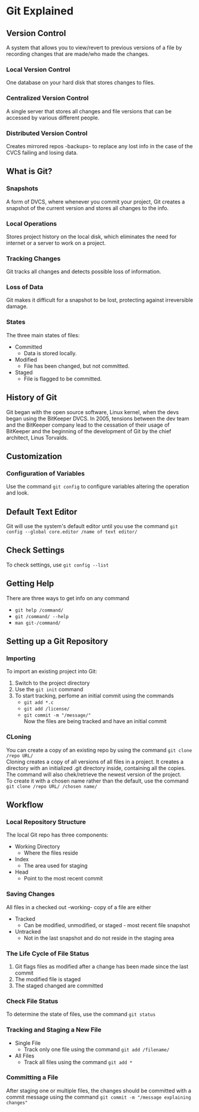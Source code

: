 # Git Explained
## Version Control
A system that allows you to view/revert to previous versions of a file by recording changes that are made/who made the changes.
### Local Version Control
One database on your hard disk that stores changes to files.
### Centralized Version Control
A single server that stores all changes and file versions that can be accessed by various different people.
### Distributed Version Control
Creates mirrored repos -backups- to replace any lost info in the case of the CVCS failing and losing data.
## What is Git?
### Snapshots
A form of DVCS, where whenever you commit your project, Git creates a snapshot of the current version and stores all changes to the info.
### Local Operations
Stores project history on the local disk, which eliminates the need for internet or a server to work on a project.
### Tracking Changes
Git tracks all changes and detects possible loss of information.
### Loss of Data
Git makes it difficult for a snapshot to be lost, protecting against irreversible damage.
### States
The three main states of files:
* Committed
    * Data is stored locally.
* Modified
    * File has been changed, but not committed.
* Staged
    * File is flagged to be committed.
## History of Git
Git began with the open source software, Linux kernel, when the devs began using the BitKeeper DVCS. In 2005, tensions between the dev team and the BitKeeper company lead to the cessation of their usage of BitKeeper and the beginning of the development of Git by the chief architect, Linus Torvalds.
## Customization
### Configuration of Variables
Use the command `git config` to configure variables altering the operation and look.
## Default Text Editor
Git will use the system's default editor until you use the command `git config --global core.editor /name of text editor/`
## Check Settings
To check settings, use `git config --list`
## Getting Help
There are three ways to get info on any command
* `git help /command/`
* `git /command/ --help`
* `man git-/command/`
## Setting up a Git Repository
### Importing
To import an existing project into Git:

1. Switch to the project directory
2. Use the `git init` command
3. To start tracking, perfome an initial commit using the commands
    * `git add *.c`
    * `git add /license/`
    * `git commit -m "/message/"`  
Now the files are being tracked and have an initial commit
### CLoning
You can create a copy of an existing repo by using the command `git clone /repo URL/`  
Cloning creates a copy of all versions of all files in a project. It creates a directory with an initialized .git directory inside, containing all the copies. The command will also chek/retrieve the newest version of the project.  
To create it with a chosen name rather than the default, use the command `git clone /repo URL/ /chosen name/`
## Workflow
### Local Repository Structure
The local Git repo has three components:  
* Working Directory
    * Where the files reside
* Index
    * The area used for staging
* Head
    * Point to the most recent commit  
### Saving Changes
All files in a checked out -working- copy of a file are either
* Tracked
    * Can be modified, unmodified, or staged - most recent file snapshot
* Untracked
    * Not in the last snapshot and do not reside in the staging area
### The Life Cycle of File Status
1. Git flags files as modified after a change has been made since the last commit
2. The modified file is staged
3. The staged changed are committed
### Check File Status
To determine the state of files, use the command `git status`
### Tracking and Staging a New File
* Single File
    * Track only one file using the command `git add /filename/`
* All Files
    * Track all files using the command `git add *`  
### Committing a File
After staging one or multiple files, the changes should be committed with a commit message using the command `git commit -m "/message explaining changes"`